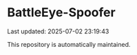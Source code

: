 # BattleEye-Spoofer

Last updated: 2025-07-02 23:19:43

This repository is automatically maintained.
